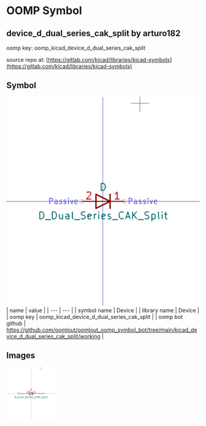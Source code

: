 # OOMP Symbol  
## device_d_dual_series_cak_split  by arturo182  
  
oomp key: oomp_kicad_device_d_dual_series_cak_split  
  
source repo at: [https://gitlab.com/kicad/libraries/kicad-symbols](https://gitlab.com/kicad/libraries/kicad-symbols)  
## Symbol  
  
[![working.png](working_600.png)](working.png)  
| name | value | 
| --- | --- | 
| symbol name | Device | 
| library name | Device | 
| oomp key | oomp_kicad_device_d_dual_series_cak_split | 
| oomp bot github | https://github.com/oomlout/oomlout_oomp_symbol_bot/tree/main/kicad_device_d_dual_series_cak_split/working | 
## Images  
  
[![working.png](working_140.png)](working.png)  
